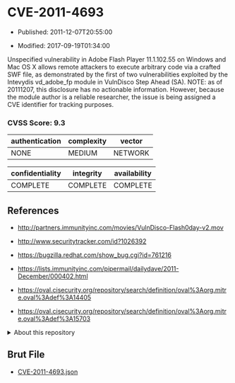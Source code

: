 # CVE-2011-4693

- Published: 2011-12-07T20:55:00

- Modified: 2017-09-19T01:34:00

Unspecified vulnerability in Adobe Flash Player 11.1.102.55 on Windows and Mac OS X allows remote attackers to execute arbitrary code via a crafted SWF file, as demonstrated by the first of two vulnerabilities exploited by the Intevydis vd_adobe_fp module in VulnDisco Step Ahead (SA).  NOTE: as of 20111207, this disclosure has no actionable information. However, because the module author is a reliable researcher, the issue is being assigned a CVE identifier for tracking purposes.

### CVSS Score: **9.3**

| authentication | complexity | vector |
| --- | --- | --- |
| NONE | MEDIUM | NETWORK |

| confidentiality | integrity | availability |
| --- | --- | --- |
| COMPLETE | COMPLETE | COMPLETE |

## References

* http://partners.immunityinc.com/movies/VulnDisco-Flash0day-v2.mov

* http://www.securitytracker.com/id?1026392

* https://bugzilla.redhat.com/show_bug.cgi?id=761216

* https://lists.immunityinc.com/pipermail/dailydave/2011-December/000402.html

* https://oval.cisecurity.org/repository/search/definition/oval%3Aorg.mitre.oval%3Adef%3A14405

* https://oval.cisecurity.org/repository/search/definition/oval%3Aorg.mitre.oval%3Adef%3A15703

<details>
<summary>About this repository</summary> 

  This repository is part of the project [Live Hack CVE](https://github.com/Live-Hack-CVE). Main website can be found [www.live-hack.org](https://www.live-hack.org) 
  
  Made by [Sn0wAlice](https://github.com/Sn0wAlice) for the people that care about security and need to have a feed of the latest CVEs. Hope you enjoy it, don't forget to star the repo and follow me on [Twitter](https://twitter.com/Sn0wAlice) and [Github](https://github.com/Sn0wAlice). And that is my [personnal website](https://www.alice-snow.me/)

  - [Home Page](https://github.com/Live-Hack-CVE)
  - [Framework](https://github.com/Live-Hack-CVE/cve-framework)
  - [CVE database](https://github.com/Live-Hack-CVE/full_database)
  - [Changelog](https://github.com/Live-Hack-CVE/Changelog)
</details>

## Brut File

* [CVE-2011-4693.json](https://raw.githubusercontent.com/Live-Hack-CVE/full_database/main/cves/2011/CVE-2011-4693.json)

